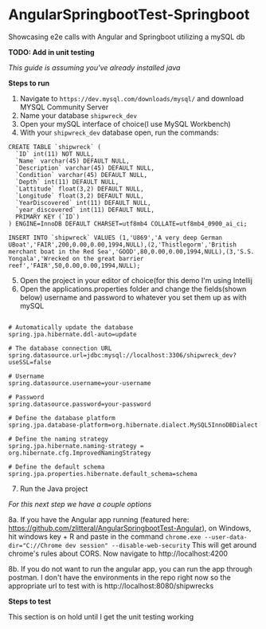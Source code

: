 # AngularSpringbootTest-Springboot
Showcasing e2e calls with Angular and Springboot utilizing a mySQL db

**TODO: Add in unit testing**

*This guide is assuming you've already installed java*

**Steps to run**
1. Navigate to `https://dev.mysql.com/downloads/mysql/` and download MYSQL Community Server
2. Name your database `shipwreck_dev`
3. Open your mySQL interface of choice(I use MySQL Workbench)
4. With your `shipwreck_dev` database open, run the commands:
```
CREATE TABLE `shipwreck` (
  `ID` int(11) NOT NULL,
  `Name` varchar(45) DEFAULT NULL,
  `Description` varchar(45) DEFAULT NULL,
  `Condition` varchar(45) DEFAULT NULL,
  `Depth` int(11) DEFAULT NULL,
  `Lattitude` float(3,2) DEFAULT NULL,
  `Longitude` float(3,2) DEFAULT NULL,
  `YearDiscovered` int(11) DEFAULT NULL,
  `year_discovered` int(11) DEFAULT NULL,
  PRIMARY KEY (`ID`)
) ENGINE=InnoDB DEFAULT CHARSET=utf8mb4 COLLATE=utf8mb4_0900_ai_ci;

INSERT INTO `shipwreck` VALUES (1,'U869','A very deep German UBoat','FAIR',200,0.00,0.00,1994,NULL),(2,'Thistlegorm','British merchant boat in the Red Sea','GOOD',80,0.00,0.00,1994,NULL),(3,'S.S. Yongala','Wrecked on the great barrier reef','FAIR',50,0.00,0.00,1994,NULL);
```

5. Open the project in your editor of choice(for this demo I'm using Intellij
6. Open the applications.properties folder and change the fields(shown below) username and password to whatever you set them up as with mySQL
```

# Automatically update the database
spring.jpa.hibernate.ddl-auto=update

# The database connection URL
spring.datasource.url=jdbc:mysql://localhost:3306/shipwreck_dev?useSSL=false

# Username
spring.datasource.username=your-username

# Password
spring.datasource.password=your-password

# Define the database platform
spring.jpa.database-platform=org.hibernate.dialect.MySQL5InnoDBDialect

# Define the naming strategy
spring.jpa.hibernate.naming-strategy = org.hibernate.cfg.ImprovedNamingStrategy

# Define the default schema
spring.jpa.properties.hibernate.default_schema=schema
```

7. Run the Java project

*For this next step we have a couple options*

8a. If you have the Angular app running (featured here: https://github.com/zlitteral/AngularSpringbootTest-Angular), on Windows, hit windows key + R and paste in the command `chrome.exe --user-data-dir="C://Chrome dev session" --disable-web-security` This will get around chrome's rules about CORS. Now navigate to http://localhost:4200

8b. If you do not want to run the angular app, you can run the app through postman. I don't have the environments in the repo right now so the appropriate url to test with is http://localhost:8080/shipwrecks

**Steps to test**

This section is on hold until I get the unit testing working
